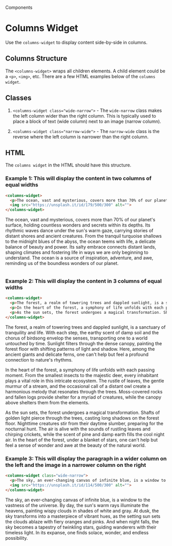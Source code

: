 <p class="section-text">Components</p>

# Columns Widget

Use the `columns-widget` to display content side-by-side in columns.

## Columns Structure

The `<columns-widget>` wraps all children elements. A child element could be a `<p>`, `<img>`, etc. There are a few HTML examples below of the `columns widget`.

## Classes

1. `<columns-widget class="wide-narrow">` - The `wide-narrow` class makes the left column wider than the right column. This is typically used to place a block of text (wide column) next to an image (narrow column).

2. `<columns-widget class="narrow-wide">` - The `narrow-wide` class is the reverse where the left column is narrower than the right column.

## HTML 

The `columns widget` in the HTML should have this structure.

### Example 1: This will display the content in two columns of equal widths

```html
<columns-widget>
  <p>The ocean, vast and mysterious, covers more than 70% of our planet's surface, holding countless wonders and secrets within its depths. Its rhythmic waves dance under the sun's warm gaze, carrying stories of distant shores and ancient creatures. From the tranquil turquoise shallows to the midnight blues of the abyss, the ocean teems with life, a delicate balance of beauty and power. Its salty embrace connects distant lands, shaping climates and fostering life in ways we are only beginning to understand. The ocean is a source of inspiration, adventure, and awe, reminding us of the boundless wonders of our planet.</p>
  <img src="https://unsplash.it/id/179/500/300" alt="">
</columns-widget>
```

<div class="example-container">
  <columns-widget>
    <p>The ocean, vast and mysterious, covers more than 70% of our planet's surface, holding countless wonders and secrets within its depths. Its rhythmic waves dance under the sun's warm gaze, carrying stories of distant shores and ancient creatures. From the tranquil turquoise shallows to the midnight blues of the abyss, the ocean teems with life, a delicate balance of beauty and power. Its salty embrace connects distant lands, shaping climates and fostering life in ways we are only beginning to understand. The ocean is a source of inspiration, adventure, and awe, reminding us of the boundless wonders of our planet.</p>
    <img src="https://unsplash.it/id/179/500/300" alt="">
  </columns-widget>
</div>

### Example 2: This will display the content in 3 columns of equal widths

```html
<columns-widget>
  <p>The forest, a realm of towering trees and dappled sunlight, is a sanctuary of tranquility and life. With each step, the earthy scent of damp soil and the chorus of birdsong envelop the senses, transporting one to a world untouched by time. Sunlight filters through the dense canopy, painting the forest floor with shifting patterns of light and shadow. Here, among the ancient giants and delicate ferns, one can't help but feel a profound connection to nature's rhythms.</p>
  <p>In the heart of the forest, a symphony of life unfolds with each passing moment. From the smallest insects to the majestic deer, every inhabitant plays a vital role in this intricate ecosystem. The rustle of leaves, the gentle murmur of a stream, and the occasional call of a distant owl create a harmonious melody that resonates through the trees. Moss-covered rocks and fallen logs provide shelter for a myriad of creatures, while the canopy above shelters them from the elements.</p>
  <p>As the sun sets, the forest undergoes a magical transformation. Shafts of golden light pierce through the trees, casting long shadows on the forest floor. Nighttime creatures stir from their daytime slumber, preparing for the nocturnal hunt. The air is alive with the sounds of rustling leaves and chirping crickets, while the scent of pine and damp earth fills the cool night air. In the heart of the forest, under a blanket of stars, one can't help but feel a sense of wonder and awe at the beauty of the natural world.</p>
</columns-widget>
```

<div class="example-container">
  <columns-widget>
    <p>The forest, a realm of towering trees and dappled sunlight, is a sanctuary of tranquility and life. With each step, the earthy scent of damp soil and the chorus of birdsong envelop the senses, transporting one to a world untouched by time. Sunlight filters through the dense canopy, painting the forest floor with shifting patterns of light and shadow. Here, among the ancient giants and delicate ferns, one can't help but feel a profound connection to nature's rhythms.</p>
    <p>In the heart of the forest, a symphony of life unfolds with each passing moment. From the smallest insects to the majestic deer, every inhabitant plays a vital role in this intricate ecosystem. The rustle of leaves, the gentle murmur of a stream, and the occasional call of a distant owl create a harmonious melody that resonates through the trees. Moss-covered rocks and fallen logs provide shelter for a myriad of creatures, while the canopy above shelters them from the elements.</p>
    <p>As the sun sets, the forest undergoes a magical transformation. Shafts of golden light pierce through the trees, casting long shadows on the forest floor. Nighttime creatures stir from their daytime slumber, preparing for the nocturnal hunt. The air is alive with the sounds of rustling leaves and chirping crickets, while the scent of pine and damp earth fills the cool night air. In the heart of the forest, under a blanket of stars, one can't help but feel a sense of wonder and awe at the beauty of the natural world.</p>
  </columns-widget>
</div>

### Example 3: This will display the paragraph in a wider column on the left and the image in a narrower column on the right

```html
<columns-widget class="wide-narrow">
  <p>The sky, an ever-changing canvas of infinite blue, is a window to the vastness of the universe. By day, the sun's warm rays illuminate the heavens, painting wispy clouds in shades of white and gray. At dusk, the sky transforms into a masterpiece of vibrant hues, as the setting sun sets the clouds ablaze with fiery oranges and pinks. And when night falls, the sky becomes a tapestry of twinkling stars, guiding wanderers with their timeless light. In its expanse, one finds solace, wonder, and endless possibility.</p>
  <img src="https://unsplash.it/id/114/500/300" alt="">
</columns-widget>
```

<div class="example-container">
  <columns-widget class="wide-narrow">
    <p>The sky, an ever-changing canvas of infinite blue, is a window to the vastness of the universe. By day, the sun's warm rays illuminate the heavens, painting wispy clouds in shades of white and gray. At dusk, the sky transforms into a masterpiece of vibrant hues, as the setting sun sets the clouds ablaze with fiery oranges and pinks. And when night falls, the sky becomes a tapestry of twinkling stars, guiding wanderers with their timeless light. In its expanse, one finds solace, wonder, and endless possibility.</p>
    <img src="https://unsplash.it/id/114/500/300" alt="">
  </columns-widget>
</div>